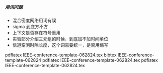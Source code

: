 ##### 用词问题
- 混合密度网络用词有误
- sigma 到底方不方
- 上下文是否存在符号重用
- 实验部分介绍三元组的时候，到底加不加时间单位
- 信道空闲时隙长度，这个词需要统一，是否用缩写


pdflatex IEEE-conference-template-062824.tex
bibtex IEEE-conference-template-062824
pdflatex IEEE-conference-template-062824.tex
pdflatex IEEE-conference-template-062824.tex